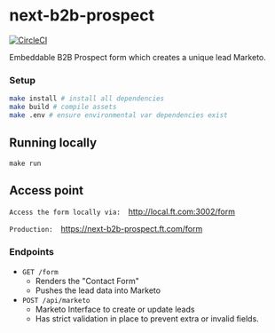 # next-b2b-prospect

[![CircleCI](https://circleci.com/gh/Financial-Times/next-b2b-prospect-signup/tree/master.svg?style=svg)](https://circleci.com/gh/Financial-Times/next-b2b-prospect-signup/tree/master)

Embeddable B2B Prospect form which creates a unique lead Marketo.

### Setup

```bash
make install # install all dependencies
make build # compile assets
make .env # ensure environmental var dependencies exist
```

## Running locally
```
make run 
```

## Access point
`Access the form locally via: 
`http://local.ft.com:3002/form

`Production: 
`https://next-b2b-prospect.ft.com/form

### Endpoints

*	`GET /form`
	*	Renders the "Contact Form"
	* Pushes the lead data into Marketo
*	`POST /api/marketo`
	*	Marketo Interface to create or update leads
	* Has strict validation in place to prevent extra or  invalid fields.
